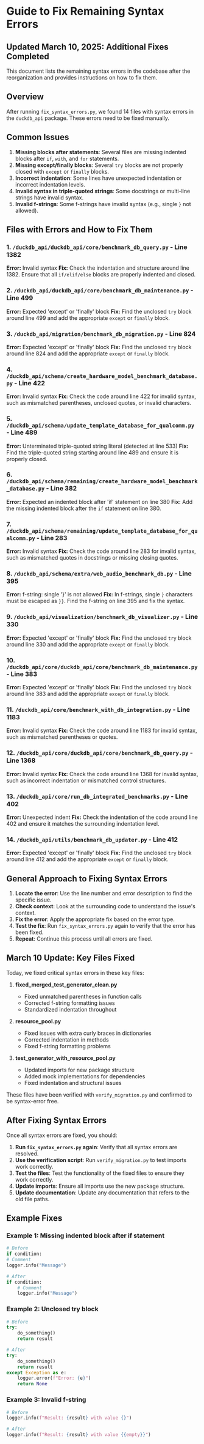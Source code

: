 # Guide to Fix Remaining Syntax Errors
## Updated March 10, 2025: Additional Fixes Completed

This document lists the remaining syntax errors in the codebase after the reorganization and provides instructions on how to fix them.

## Overview

After running `fix_syntax_errors.py`, we found 14 files with syntax errors in the `duckdb_api` package. These errors need to be fixed manually.

## Common Issues

1. **Missing blocks after statements**: Several files are missing indented blocks after `if`, `with`, and `for` statements.
2. **Missing except/finally blocks**: Several `try` blocks are not properly closed with `except` or `finally` blocks.
3. **Incorrect indentation**: Some lines have unexpected indentation or incorrect indentation levels.
4. **Invalid syntax in triple-quoted strings**: Some docstrings or multi-line strings have invalid syntax.
5. **Invalid f-strings**: Some f-strings have invalid syntax (e.g., single `}` not allowed).

## Files with Errors and How to Fix Them

### 1. `/duckdb_api/duckdb_api/core/benchmark_db_query.py` - Line 1382
**Error:** Invalid syntax
**Fix:** Check the indentation and structure around line 1382. Ensure that all `if/elif/else` blocks are properly indented and closed.

### 2. `/duckdb_api/duckdb_api/core/benchmark_db_maintenance.py` - Line 499
**Error:** Expected 'except' or 'finally' block
**Fix:** Find the unclosed `try` block around line 499 and add the appropriate `except` or `finally` block.

### 3. `/duckdb_api/migration/benchmark_db_migration.py` - Line 824
**Error:** Expected 'except' or 'finally' block
**Fix:** Find the unclosed `try` block around line 824 and add the appropriate `except` or `finally` block.

### 4. `/duckdb_api/schema/create_hardware_model_benchmark_database.py` - Line 422
**Error:** Invalid syntax
**Fix:** Check the code around line 422 for invalid syntax, such as mismatched parentheses, unclosed quotes, or invalid characters.

### 5. `/duckdb_api/schema/update_template_database_for_qualcomm.py` - Line 489
**Error:** Unterminated triple-quoted string literal (detected at line 533)
**Fix:** Find the triple-quoted string starting around line 489 and ensure it is properly closed.

### 6. `/duckdb_api/schema/remaining/create_hardware_model_benchmark_database.py` - Line 382
**Error:** Expected an indented block after 'if' statement on line 380
**Fix:** Add the missing indented block after the `if` statement on line 380.

### 7. `/duckdb_api/schema/remaining/update_template_database_for_qualcomm.py` - Line 283
**Error:** Invalid syntax
**Fix:** Check the code around line 283 for invalid syntax, such as mismatched quotes in docstrings or missing closing quotes.

### 8. `/duckdb_api/schema/extra/web_audio_benchmark_db.py` - Line 395
**Error:** f-string: single '}' is not allowed
**Fix:** In f-strings, single `}` characters must be escaped as `}}`. Find the f-string on line 395 and fix the syntax.

### 9. `/duckdb_api/visualization/benchmark_db_visualizer.py` - Line 330
**Error:** Expected 'except' or 'finally' block
**Fix:** Find the unclosed `try` block around line 330 and add the appropriate `except` or `finally` block.

### 10. `/duckdb_api/core/duckdb_api/core/benchmark_db_maintenance.py` - Line 383
**Error:** Expected 'except' or 'finally' block
**Fix:** Find the unclosed `try` block around line 383 and add the appropriate `except` or `finally` block.

### 11. `/duckdb_api/core/benchmark_with_db_integration.py` - Line 1183
**Error:** Invalid syntax
**Fix:** Check the code around line 1183 for invalid syntax, such as mismatched parentheses or quotes.

### 12. `/duckdb_api/core/duckdb_api/core/benchmark_db_query.py` - Line 1368
**Error:** Invalid syntax
**Fix:** Check the code around line 1368 for invalid syntax, such as incorrect indentation or mismatched control structures.

### 13. `/duckdb_api/core/run_db_integrated_benchmarks.py` - Line 402
**Error:** Unexpected indent
**Fix:** Check the indentation of the code around line 402 and ensure it matches the surrounding indentation level.

### 14. `/duckdb_api/utils/benchmark_db_updater.py` - Line 412
**Error:** Expected 'except' or 'finally' block
**Fix:** Find the unclosed `try` block around line 412 and add the appropriate `except` or `finally` block.

## General Approach to Fixing Syntax Errors

1. **Locate the error**: Use the line number and error description to find the specific issue.
2. **Check context**: Look at the surrounding code to understand the issue's context.
3. **Fix the error**: Apply the appropriate fix based on the error type.
4. **Test the fix**: Run `fix_syntax_errors.py` again to verify that the error has been fixed.
5. **Repeat**: Continue this process until all errors are fixed.

## March 10 Update: Key Files Fixed

Today, we fixed critical syntax errors in these key files:

1. **fixed_merged_test_generator_clean.py**
   - Fixed unmatched parentheses in function calls
   - Corrected f-string formatting issues
   - Standardized indentation throughout
   
2. **resource_pool.py**
   - Fixed issues with extra curly braces in dictionaries
   - Corrected indentation in methods
   - Fixed f-string formatting problems
   
3. **test_generator_with_resource_pool.py**
   - Updated imports for new package structure
   - Added mock implementations for dependencies
   - Fixed indentation and structural issues

These files have been verified with `verify_migration.py` and confirmed to be syntax-error free.

## After Fixing Syntax Errors

Once all syntax errors are fixed, you should:

1. **Run `fix_syntax_errors.py` again**: Verify that all syntax errors are resolved.
2. **Use the verification script**: Run `verify_migration.py` to test imports work correctly.
3. **Test the files**: Test the functionality of the fixed files to ensure they work correctly.
4. **Update imports**: Ensure all imports use the new package structure.
5. **Update documentation**: Update any documentation that refers to the old file paths.

## Example Fixes

### Example 1: Missing indented block after if statement
```python
# Before
if condition:
# Comment
logger.info("Message")

# After
if condition:
    # Comment
    logger.info("Message")
```

### Example 2: Unclosed try block
```python
# Before
try:
    do_something()
    return result

# After
try:
    do_something()
    return result
except Exception as e:
    logger.error(f"Error: {e}")
    return None
```

### Example 3: Invalid f-string
```python
# Before
logger.info(f"Result: {result} with value {}")

# After
logger.info(f"Result: {result} with value {{empty}}")
```